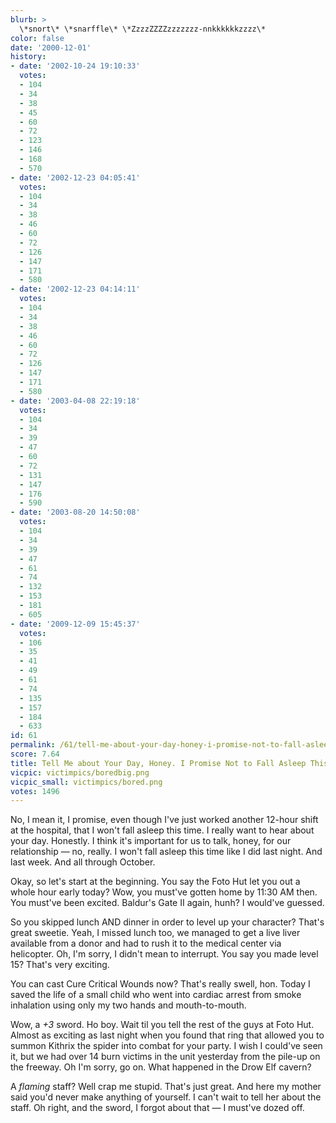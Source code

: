 ```yaml
---
blurb: >
  \*snort\* \*snarffle\* \*ZzzzZZZZzzzzzzz-nnkkkkkkzzzz\*
color: false
date: '2000-12-01'
history:
- date: '2002-10-24 19:10:33'
  votes:
  - 104
  - 34
  - 38
  - 45
  - 60
  - 72
  - 123
  - 146
  - 168
  - 570
- date: '2002-12-23 04:05:41'
  votes:
  - 104
  - 34
  - 38
  - 46
  - 60
  - 72
  - 126
  - 147
  - 171
  - 580
- date: '2002-12-23 04:14:11'
  votes:
  - 104
  - 34
  - 38
  - 46
  - 60
  - 72
  - 126
  - 147
  - 171
  - 580
- date: '2003-04-08 22:19:18'
  votes:
  - 104
  - 34
  - 39
  - 47
  - 60
  - 72
  - 131
  - 147
  - 176
  - 590
- date: '2003-08-20 14:50:08'
  votes:
  - 104
  - 34
  - 39
  - 47
  - 61
  - 74
  - 132
  - 153
  - 181
  - 605
- date: '2009-12-09 15:45:37'
  votes:
  - 106
  - 35
  - 41
  - 49
  - 61
  - 74
  - 135
  - 157
  - 184
  - 633
id: 61
permalink: /61/tell-me-about-your-day-honey-i-promise-not-to-fall-asleep-this-time/
score: 7.64
title: Tell Me about Your Day, Honey. I Promise Not to Fall Asleep This Time.
vicpic: victimpics/boredbig.png
vicpic_small: victimpics/bored.png
votes: 1496
---
```


No, I mean it, I promise, even though I've just worked another 12-hour
shift at the hospital, that I won't fall asleep this time. I really want
to hear about your day. Honestly. I think it's important for us to talk,
honey, for our relationship — no, really. I won't fall asleep this time
like I did last night. And last week. And all through October.

Okay, so let's start at the beginning. You say the Foto Hut let you out
a whole hour early today? Wow, you must've gotten home by 11:30 AM then.
You must've been excited. Baldur's Gate II again, hunh? I would've
guessed.

So you skipped lunch AND dinner in order to level up your character?
That's great sweetie. Yeah, I missed lunch too, we managed to get a live
liver available from a donor and had to rush it to the medical center
via helicopter. Oh, I'm sorry, I didn't mean to interrupt. You say you
made level 15? That's very exciting.

You can cast Cure Critical Wounds now? That's really swell, hon. Today I
saved the life of a small child who went into cardiac arrest from smoke
inhalation using only my two hands and mouth-to-mouth.

Wow, a *+3* sword. Ho boy. Wait til you tell the rest of the guys at
Foto Hut. Almost as exciting as last night when you found that ring that
allowed you to summon Kithrix the spider into combat for your party. I
wish I could've seen it, but we had over 14 burn victims in the unit
yesterday from the pile-up on the freeway. Oh I'm sorry, go on. What
happened in the Drow Elf cavern?

A *flaming* staff? Well crap me stupid. That's just great. And here my
mother said you'd never make anything of yourself. I can't wait to tell
her about the staff. Oh right, and the sword, I forgot about that — I
must've dozed off.